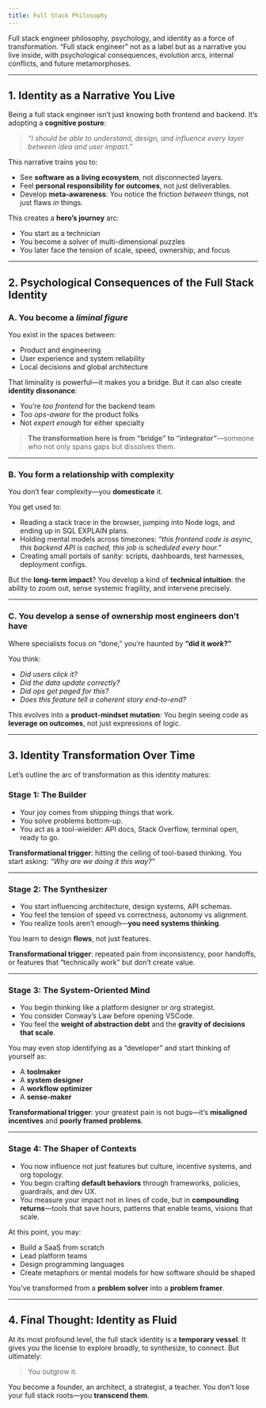 ```yaml
---
title: Full Stack Philosophy
---
```


Full stack engineer philosophy, psychology, and identity as a force of transformation. “Full stack engineer” not as a label but as a narrative you live inside, with psychological consequences, evolution arcs, internal conflicts, and future metamorphoses.

---

## **1. Identity as a Narrative You Live**

Being a full stack engineer isn’t just knowing both frontend and backend. It’s adopting a **cognitive posture**:

> *“I should be able to understand, design, and influence every layer between idea and user impact.”*

This narrative trains you to:

* See **software as a living ecosystem**, not disconnected layers.
* Feel **personal responsibility for outcomes**, not just deliverables.
* Develop **meta-awareness**: You notice the friction *between* things, not just flaws *in* things.

This creates a **hero’s journey** arc:

* You start as a technician
* You become a solver of multi-dimensional puzzles
* You later face the tension of scale, speed, ownership, and focus

---

## **2. Psychological Consequences of the Full Stack Identity**

### A. **You become a *liminal figure***

You exist in the spaces between:

* Product and engineering
* User experience and system reliability
* Local decisions and global architecture

That liminality is powerful—it makes you a bridge.
But it can also create **identity dissonance**:

* You’re *too frontend* for the backend team
* Too *ops-aware* for the product folks
* Not *expert enough* for either specialty

> **The transformation here is from “bridge” to “integrator”**—someone who not only spans gaps but dissolves them.

---

### B. **You form a relationship with complexity**

You don’t fear complexity—you **domesticate** it.

You get used to:

* Reading a stack trace in the browser, jumping into Node logs, and ending up in SQL EXPLAIN plans.
* Holding mental models across timezones: *“this frontend code is async, this backend API is cached, this job is scheduled every hour.”*
* Creating small portals of sanity: scripts, dashboards, test harnesses, deployment configs.

But the **long-term impact**?
You develop a kind of **technical intuition**: the ability to zoom out, sense systemic fragility, and intervene precisely.

---

### C. **You develop a sense of ownership most engineers don’t have**

Where specialists focus on “done,” you’re haunted by **“did it *work*?”**

You think:

* *Did users click it?*
* *Did the data update correctly?*
* *Did ops get paged for this?*
* *Does this feature tell a coherent story end-to-end?*

This evolves into a **product-mindset mutation**:
You begin seeing code as **leverage on outcomes**, not just expressions of logic.

---

## **3. Identity Transformation Over Time**

Let’s outline the arc of transformation as this identity matures:

### **Stage 1: The Builder**

* Your joy comes from shipping things that work.
* You solve problems bottom-up.
* You act as a tool-wielder: API docs, Stack Overflow, terminal open, ready to go.

**Transformational trigger**: hitting the ceiling of tool-based thinking.
You start asking: *“Why are we doing it this way?”*

---

### **Stage 2: The Synthesizer**

* You start influencing architecture, design systems, API schemas.
* You feel the tension of speed vs correctness, autonomy vs alignment.
* You realize tools aren’t enough—**you need systems thinking**.

You learn to design **flows**, not just features.

**Transformational trigger**: repeated pain from inconsistency, poor handoffs, or features that “technically work” but don’t create value.

---

### **Stage 3: The System-Oriented Mind**

* You begin thinking like a platform designer or org strategist.
* You consider Conway’s Law before opening VSCode.
* You feel the **weight of abstraction debt** and the **gravity of decisions that scale**.

You may even stop identifying as a “developer” and start thinking of yourself as:

* A **toolmaker**
* A **system designer**
* A **workflow optimizer**
* A **sense-maker**

**Transformational trigger**: your greatest pain is not bugs—it’s **misaligned incentives** and **poorly framed problems**.

---

### **Stage 4: The Shaper of Contexts**

* You now influence not just features but culture, incentive systems, and org topology.
* You begin crafting **default behaviors** through frameworks, policies, guardrails, and dev UX.
* You measure your impact not in lines of code, but in **compounding returns**—tools that save hours, patterns that enable teams, visions that scale.

At this point, you may:

* Build a SaaS from scratch
* Lead platform teams
* Design programming languages
* Create metaphors or mental models for how software should be shaped

You’ve transformed from a **problem solver** into a **problem framer**.

---

## **4. Final Thought: Identity as Fluid**

At its most profound level, the full stack identity is a **temporary vessel**. It gives you the license to explore broadly, to synthesize, to connect. But ultimately:

> You outgrow it.

You become a founder, an architect, a strategist, a teacher.
You don’t lose your full stack roots—you **transcend them**.
